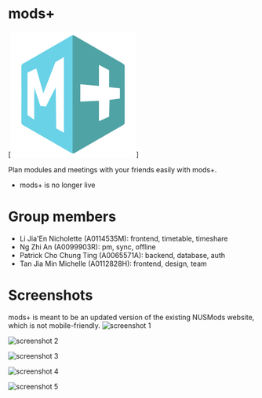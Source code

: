 # mods+

[![icon-256x256.png](/src/public/icon-256x256.png)]

Plan modules and meetings with your friends easily with mods+.

* mods+ is no longer live

# Group members

- Li Jia'En Nicholette (A0114535M): frontend, timetable, timeshare
- Ng Zhi An (A0099903R): pm, sync, offline
- Patrick Cho Chung Ting (A0065571A): backend, database, auth
- Tan Jia Min Michelle (A0112828H): frontend, design, team

# Screenshots
mods+ is meant to be an updated version of the existing NUSMods website, which is not mobile-friendly.
![screenshot 1](https://dl.dropboxusercontent.com/s/aq3ek9g3t9skqwv/ss01.png)

![screenshot 2](https://dl.dropboxusercontent.com/s/qnd089qeo6mu0g8/ss02.png)

![screenshot 3](https://dl.dropboxusercontent.com/s/tpus9bopd0femaf/ss03.png)

![screenshot 4](https://dl.dropboxusercontent.com/s/g1ga6wpmbzy7vxe/ss04.png)

![screenshot 5](https://dl.dropboxusercontent.com/s/53zfqq3ej8b57se/ss05.png)
